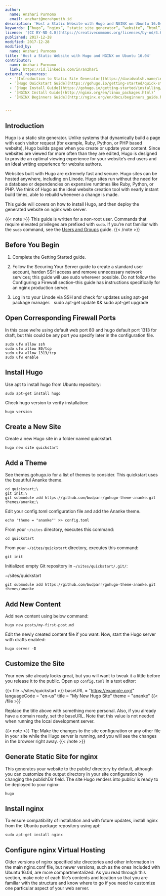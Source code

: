 ```yaml
---
author:
  name: Anzhari Purnomo
  email: anzhari@merahputih.id
description: 'Host a Static Website with Hugo and NGINX on Ubuntu 16.04.'
keywords: [“hugo”, “nginx”, “static site generator“, “website”, “html”, “go”]
license: '[CC BY-ND 4.0](https://creativecommons.org/licenses/by-nd/4.0)'
published: 2017-12-28
modified: 2017-12-28
modified_by:
  name: Anzhari Purnomo
title: 'Host a Static Website with Hugo and NGINX on Ubuntu 16.04'
contributor:
  name: Anzhari Purnomo
  link: https://id.linkedin.com/in/anzhari
external_resources:
  - ‘[Introduction to Static Site Generator](https://davidwalsh.name/introduction-static-site-generators)’
  - ‘[Hugo Quickstart Guide](https://gohugo.io/getting-started/quick-start/)’
  - ‘[Hugo Install Guide](https://gohugo.io/getting-started/installing/)’
  - ‘[NGINX Install Guide](http://nginx.org/en/linux_packages.html)’
  - ‘[NGINX Beginners Guide](http://nginx.org/en/docs/beginners_guide.html)’


---
```


## Introduction

Hugo is a static site generator. Unlike systems that dynamically build a page with each visitor request (for example, Ruby, Python, or PHP based website), Hugo builds pages when you create or update your content. Since websites are viewed far more often than they are edited, Hugo is designed to provide an optimal viewing experience for your website’s end users and an ideal writing experience for website authors.

Websites built with Hugo are extremely fast and secure. Hugo sites can be hosted anywhere, including on Linode. Hugo sites run without the need for a database or dependencies on expensive runtimes like Ruby, Python, or PHP.
We think of Hugo as the ideal website creation tool with nearly instant build times, able to rebuild whenever a change is made.

This guide will covers on how to install Hugo, and then deploy the generated website on nginx web server.

{{< note >}}
This guide is written for a non-root user. Commands that require elevated privileges are prefixed with `sudo`. If you’re not familiar with the `sudo` command, see the [Users and Groups](/docs/tools-reference/linux-users-and-groups) guide.
{{< /note >}}

## Before You Begin

1.  Complete the Getting Started guide.

2.  Follow the Securing Your Server guide to create a standard user account, harden SSH access and remove unnecessary network services; this guide will use sudo wherever possible.  Do not follow the Configuring a Firewall section–this guide has instructions specifically for an nginx production server.

3.  Log in to your Linode via SSH and check for updates using apt-get package manager.      sudo apt-get update && sudo apt-get upgrade

## Open Corresponding Firewall Ports
In this case we’re using default web port 80 and hugo default port 1313 for draft, but this could be any port you specify later in the configuration file.

    sudo ufw allow ssh
    sudo ufw allow 80/tcp
    sudo ufw allow 1313/tcp
    sudo ufw enable

## Install Hugo
Use apt to install hugo from Ubuntu repository:

    sudo apt-get install hugo

Check hugo version to verify installation:

    hugo version


## Create a New Site

Create a new Hugo site in a folder named quickstart.

    hugo new site quickstart


## Add a Theme
See themes.gohugo.io for a list of themes to consider. This quickstart uses the beautiful Ananke theme.

    cd quickstart;\
    git init;\
    git submodule add https://github.com/budparr/gohugo-theme-ananke.git themes/ananke;\

Edit your config.toml configuration file and add the Ananke theme.

    echo 'theme = "ananke"' >> config.toml

From your `~/sites` directory, executes this command:

    cd quickstart                                                                                     

From your `~/sites/quickstart` directory, executes this command:

    git init                                                                                          

Initialized empty Git repository in `~/sites/quickstart/.git/`:

~/sites/quickstart

    git submodule add https://github.com/budparr/gohugo-theme-ananke.git themes/ananke


## Add New Content

Add new content using below command:

    hugo new posts/my-first-post.md

Edit the newly created content file if you want. Now, start the Hugo server with drafts enabled:

    hugo server -D

## Customize the Site
Your new site already looks great, but you will want to tweak it a little before you release it to the public.
Open up `config.toml` in a text editor:

{{< file ~/sites/quickstart >}}
    baseURL = "https://example.org/"
    languageCode = "en-us"
    title = "My New Hugo Site"
    theme = "ananke"
{{< /file >}}

Replace the title above with something more personal. Also, if you already have a domain ready, set the baseURL. Note that this value is not needed when running the local development server.

{{< note >}}
Tip: Make the changes to the site configuration or any other file in your site while the Hugo server is running, and you will see the changes in the browser right away.
{{< /note >}}

## Generate Static Site for nginx

This generates your website to the public/ directory by default, although you can customize the output directory in your site configuration by changing the publishDir field.
The site Hugo renders into public/ is ready to be deployed to your nginx:

    hugo

## Install nginx

To ensure compatibility of installation and with future updates, install nginx from the Ubuntu package repository using apt:

    sudo apt-get install nginx

## Configure nginx Virtual Hosting

Older versions of nginx specified site directories and other information in the main nginx.conf file, but newer versions, such as the ones included with Ubuntu 16.04, are more compartmentalized. As you read through this section, make note of each file’s contents and location so that you are familiar with the structure and know where to go if you need to customize one particular aspect of your web server.

